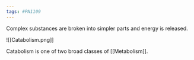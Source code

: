 ```yaml
---
tags: #PN1109
---
```


Complex substances are broken into simpler parts and energy is released.

![[Catabolism.png]]

Catabolism is one of two broad classes of [[Metabolism]].